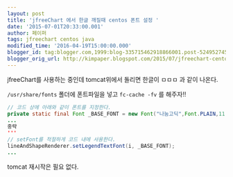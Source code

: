 ```yaml
---
layout: post
title: 'jfreeChart 에서 한글 깨질때 centos 폰트 설정 '
date: '2015-07-01T20:33:00.001'
author: 페이퍼
tags: jfreechart centos java
modified_time: '2016-04-19T15:00:00.000'
blogger_id: tag:blogger.com,1999:blog-335715462918866001.post-5249527455620459104
blogger_orig_url: http://kimpaper.blogspot.com/2015/07/jfreechart-centos.html
---
```


jfreeChart를 사용하는 중인데 tomcat위에서 돌리면 한글이 ㅁㅁㅁ 과 같이 나온다.

`/usr/share/fonts` 폴더에 폰트파일을 넣고 `fc-cache -fv` 를 해주자!!

```java
// 코드 상에 아래와 같이 폰트를 지정한다.
private static final Font _BASE_FONT = new Font("나눔고딕",Font.PLAIN,11);
...
중략
'''
// setFont를 적절하게 코드 내에 사용한다.
lineAndShapeRenderer.setLegendTextFont(i, _BASE_FONT);
...
```

tomcat 재시작은 필요 없다.

